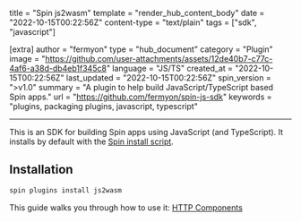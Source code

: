 title = "Spin js2wasm"
template = "render_hub_content_body"
date = "2022-10-15T00:22:56Z"
content-type = "text/plain"
tags = ["sdk", "javascript"]

[extra]
author = "fermyon"
type = "hub_document"
category = "Plugin"
image = "https://github.com/user-attachments/assets/12de40b7-c77c-4af6-a38d-db4eb1f345c8"
language = "JS/TS"
created_at = "2022-10-15T00:22:56Z"
last_updated = "2022-10-15T00:22:56Z"
spin_version = ">v1.0"
summary = "A plugin to help build JavaScript/TypeScript based Spin apps."
url = "https://github.com/fermyon/spin-js-sdk"
keywords = "plugins, packaging plugins, javascript, typescript"

---

This is an SDK for building Spin apps using JavaScript (and TypeScript). It installs by default with the [Spin install script](../../spin/install#installing-spin).

## Installation

```bash
spin plugins install js2wasm
```

This guide walks you through how to use it: [HTTP Components](../../spin/javascript-components)